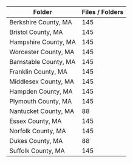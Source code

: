 | Folder                |   Files / Folders |
|-----------------------|-------------------|
| Berkshire County, MA  |               145 |
| Bristol County, MA    |               145 |
| Hampshire County, MA  |               145 |
| Worcester County, MA  |               145 |
| Barnstable County, MA |               145 |
| Franklin County, MA   |               145 |
| Middlesex County, MA  |               145 |
| Hampden County, MA    |               145 |
| Plymouth County, MA   |               145 |
| Nantucket County, MA  |                88 |
| Essex County, MA      |               145 |
| Norfolk County, MA    |               145 |
| Dukes County, MA      |                88 |
| Suffolk County, MA    |               145 |